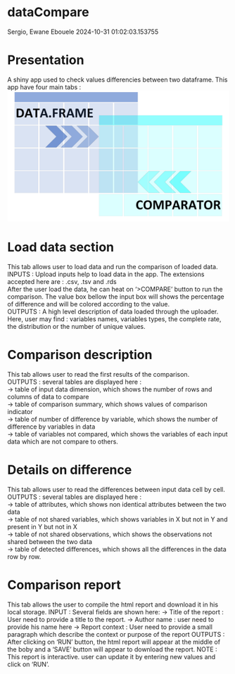 dataCompare
================
Sergio, Ewane Ebouele
2024-10-31 01:02:03.153755

# Presentation

A shiny app used to check values differencies between two dataframe.
This app have four main tabs :  
![dataCompare](inst/app/www/dfComparator.png)

# Load data section

This tab allows user to load data and run the comparison of loaded
data.  
INPUTS : Upload inputs help to load data in the app. The extensions
accepted here are : .csv, .tsv and .rds  
After the user load the data, he can heat on ‘\>COMPARE’ button to run
the comparison. The value box bellow the input box will shows the
percentage of difference and will be colored according to the value.  
OUTPUTS : A high level description of data loaded through the uploader.
Here, user may find : variables names, variables types, the complete
rate, the distribution or the number of unique values.

# Comparison description

This tab allows user to read the first results of the comparison.  
OUTPUTS : several tables are displayed here :  
-\> table of input data dimension, which shows the number of rows and
columns of data to compare  
-\> table of comparison summary, which shows values of comparison
indicator  
-\> table of number of difference by variable, which shows the number of
difference by variables in data  
-\> table of variables not compared, which shows the variables of each
input data which are not compare to others.

# Details on difference

This tab allows user to read the differences between input data cell by
cell.  
OUTPUTS : several tables are displayed here :  
-\> table of attributes, which shows non identical attributes between
the two data  
-\> table of not shared variables, which shows variables in X but not in
Y and present in Y but not in X  
-\> table of not shared observations, which shows the observations not
shared between the two data  
-\> table of detected differences, which shows all the differences in
the data row by row.

# Comparison report

This tab allows the user to compile the html report and download it in
his local storage. INPUT : Several fields are shown here: -\> Title of
the report : User need to provide a title to the report. -\> Author name
: user need to provide his name here -\> Report context : User need to
provide a small paragraph which describe the context or purpose of the
report OUTPUTS : After clicking on ‘RUN’ button, the html report will
appear at the middle of the boby and a ‘SAVE’ button will appear to
download the report. NOTE : This report is interactive. user can update
it by entering new values and click on ‘RUN’.
